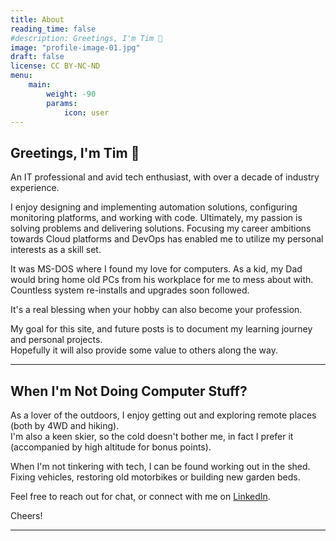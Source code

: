 ```yaml
---
title: About
reading_time: false
#description: Greetings, I'm Tim 👋
image: "profile-image-01.jpg"
draft: false
license: CC BY-NC-ND
menu:
    main: 
        weight: -90
        params:
            icon: user
---
```


## Greetings, I'm Tim 👋

An IT professional and avid tech enthusiast, with over a decade of industry experience.  

I enjoy designing and implementing automation solutions, configuring monitoring platforms, and working with code. Ultimately, my passion is solving problems and delivering solutions. Focusing my career ambitions towards Cloud platforms and DevOps has enabled me to utilize my personal interests as a skill set.  

It was MS-DOS where I found my love for computers. As a kid, my Dad would bring home old PCs from his workplace for me to mess about with. Countless system re-installs and upgrades soon followed.  

It's a real blessing when your hobby can also become your profession. 

My goal for this site, and future posts is to document my learning journey and personal projects.  
Hopefully it will also provide some value to others along the way.  

---

## When I'm Not Doing Computer Stuff?

As a lover of the outdoors, I enjoy getting out and exploring remote places (both by 4WD and hiking).  
I'm also a keen skier, so the cold doesn't bother me, in fact I prefer it (accompanied by high altitude for bonus points). 

When I'm not tinkering with tech, I can be found working out in the shed.  
Fixing vehicles, restoring old motorbikes or building new garden beds.  

Feel free to reach out for chat, or connect with me on [LinkedIn](https://www.linkedin.com/in/tshandnz).  

Cheers!  

---
